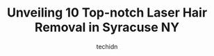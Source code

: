 ---
layout: ampstory
image: https://i0.wp.com/www.depkes.org/wp-content/uploads/2023/06/laser-hair-removal-0-in-syracuse-ny-1685824153.png?resize=640,853
author: techidn
featured: false
description: Discover the impressive array of Laser Hair Removal options in Syracuse NY, where you can find 10 of the largest Laser Hair Removal establishments in the area. From renowned classics to hidd
title: Unveiling 10 Top-notch Laser Hair Removal in Syracuse NY
cover:
   title: Unveiling 10 Top-notch Laser Hair Removal in Syracuse NY
   subtitle: Rickpate
   background: https://www.depkes.org/wp-content/uploads/2023/06/laser-hair-removal-0-in-syracuse-ny-1685824153.png

pages: 
 - layout: thirds
   top: <h1>#1 Jessica Elizabeth Skincare</h1>
   bottom: "<p>I absolutely love this office. I was able to schedule an appointment with Jessica to address all of my skin concerns. She was able to create an affordable customized plan</p>"
   background: https://www.depkes.org/wp-content/uploads/2023/06/laser-hair-removal-1-in-syracuse-ny-1685824153.png
   backgroundblur: true
 - layout: thirds
   top: <h1>#2 A&E & SNY Center</h1>
   bottom: "<p>Having a tattoo removed and highly recommend this service. Staff are knowledgeable and have answered all my questions throughout the process. Happy with the results after</p>"
   background: https://www.depkes.org/wp-content/uploads/2023/06/laser-hair-removal-2-in-syracuse-ny-1685824154.jpeg
   cta:
      link: https://www.depkes.org/blog/unveiling-10-top-notch-laser-hair-removal-in-syracuse-ny/
      text: Unveiling 10 Top-notch Laser Hair Removal in Syracuse NY
 - layout: thirds
   top: <h1>#3 Monroe MedSpa - Syracuse</h1>
   bottom: "<p>5316 W Genesee St, Camillus, NY 13031, United States</p>"
   background: https://www.depkes.org/wp-content/uploads/2023/06/laser-hair-removal-3-in-syracuse-ny-1685824155.png
   cta:
      link: https://www.depkes.org/blog/unveiling-10-top-notch-laser-hair-removal-in-syracuse-ny/
      text: Unveiling 10 Top-notch Laser Hair Removal in Syracuse NY
 - layout: thirds
   top: <h1>#4 The Pretty Peach Wax Studio</h1>
   bottom: "<p>2949 Erie Blvd E SUITE 112, Syracuse, NY 13224, United States</p>"
   background: https://images.unsplash.com/photo-1567360425618-1594206637d2?ixlib=rb-4.0.3&ixid=MnwxMjA3fDB8MHxwaG90by1wYWdlfHx8fGVufDB8fHx8&auto=format&fit=crop&w=640&h=853&q=80
   cta:
      link: https://www.depkes.org/blog/unveiling-10-top-notch-laser-hair-removal-in-syracuse-ny/
      text: Unveiling 10 Top-notch Laser Hair Removal in Syracuse NY
 - layout: thirds
   top: <h1>#5 Sedora Laser and Skin Spa</h1>
   bottom: "<p>327 W Fayette St Suite 203, Syracuse, NY 13202, United States</p>"
   background: https://images.unsplash.com/photo-1609083590460-7b8cc0ca65f8?ixlib=rb-4.0.3&ixid=MnwxMjA3fDB8MHxwaG90by1wYWdlfHx8fGVufDB8fHx8&auto=format&fit=crop&w=640&h=853&q=80
   cta:
      link: https://www.depkes.org/blog/unveiling-10-top-notch-laser-hair-removal-in-syracuse-ny/
      text: Unveiling 10 Top-notch Laser Hair Removal in Syracuse NY
 - layout: thirds
   top: <h1>#6 Medicine-Based Beauty®</h1>
   bottom: "<p>220 S Warren St 10th Floor, Syracuse, NY 13202, United States</p>"
   background: https://images.unsplash.com/photo-1484589065579-248aad0d8b13?ixlib=rb-4.0.3&ixid=MnwxMjA3fDB8MHxwaG90by1wYWdlfHx8fGVufDB8fHx8&auto=format&fit=crop&w=640&h=853&q=80
   cta:
      link: https://www.depkes.org/blog/unveiling-10-top-notch-laser-hair-removal-in-syracuse-ny/
      text: Unveiling 10 Top-notch Laser Hair Removal in Syracuse NY
 - layout: thirds
   top: <h1>#7 Flawless Image Medical Aesthetics - Phillip Din, MD</h1>
   bottom: "<p>5805 Bridge St suite 2, East Syracuse, NY 13057, United States</p>"
   background: https://images.unsplash.com/photo-1531169509526-f8f1fdaa4a67?ixlib=rb-4.0.3&ixid=MnwxMjA3fDB8MHxwaG90by1wYWdlfHx8fGVufDB8fHx8&auto=format&fit=crop&w=640&h=853&q=80
   cta:
      link: https://www.depkes.org/blog/unveiling-10-top-notch-laser-hair-removal-in-syracuse-ny/
      text: Unveiling 10 Top-notch Laser Hair Removal in Syracuse NY
 - layout: thirds
   middle: Continue reading...
   background: https://images.unsplash.com/photo-1552083974-186346191183?ixlib=rb-4.0.3&ixid=MnwxMjA3fDB8MHxwaG90by1wYWdlfHx8fGVufDB8fHx8&auto=format&fit=crop&w=640&h=853&q=80
   cta:
      link: https://www.depkes.org/blog/unveiling-10-top-notch-laser-hair-removal-in-syracuse-ny/
      text: Unveiling 10 Top-notch Laser Hair Removal in Syracuse NY
      
---